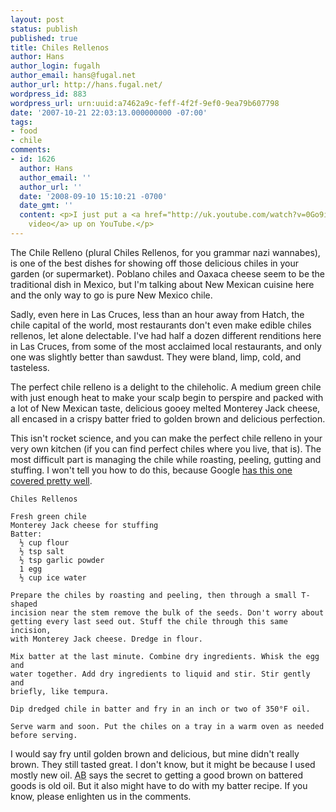 ```yaml
---
layout: post
status: publish
published: true
title: Chiles Rellenos
author: Hans
author_login: fugalh
author_email: hans@fugal.net
author_url: http://hans.fugal.net/
wordpress_id: 883
wordpress_url: urn:uuid:a7462a9c-feff-4f2f-9ef0-9ea79b607798
date: '2007-10-21 22:03:13.000000000 -07:00'
tags:
- food
- chile
comments:
- id: 1626
  author: Hans
  author_email: ''
  author_url: ''
  date: '2008-09-10 15:10:21 -0700'
  date_gmt: ''
  content: <p>I just put a <a href="http://uk.youtube.com/watch?v=0Go9i5jyqkY" rel="nofollow">brief
    video</a> up on YouTube.</p>
---
```

<p>The Chile Relleno (plural Chiles Rellenos, for you grammar nazi wannabes), is one of the best dishes for showing off those delicious chiles in your garden (or supermarket). Poblano chiles and Oaxaca cheese seem to be the traditional dish in Mexico, but I'm talking about New Mexican cuisine here and the only way to go is pure New Mexico chile.</p>

<p>Sadly, even here in Las Cruces, less than an hour away from Hatch, the chile capital of the world, most restaurants don't even make edible chiles rellenos, let alone delectable. I've had half a dozen different renditions here in Las Cruces, from some of the most acclaimed local restaurants, and only one was slightly better than sawdust. They were bland, limp, cold, and tasteless. </p>

<p>The perfect chile relleno is a delight to the chileholic. A medium green chile with just enough heat to make your scalp begin to perspire and packed with a lot of New Mexican taste, delicious gooey melted Monterey Jack cheese, all encased in a crispy batter fried to golden brown and delicious perfection.</p>

<p>This isn't rocket science, and you can make the perfect chile relleno in your
very own kitchen (if you can find perfect chiles where you live, that is). The
most difficult part is managing the chile while roasting, peeling, gutting and
stuffing. I won't tell you how to do this, because Google <a href="http://www.gourmetsleuth.com/roastchilies.htm">has this one covered
pretty well</a>. </p>

<pre><code>Chiles Rellenos

Fresh green chile
Monterey Jack cheese for stuffing
Batter:
  ½ cup flour
  ½ tsp salt
  ½ tsp garlic powder
  1 egg
  ½ cup ice water

Prepare the chiles by roasting and peeling, then through a small T-shaped
incision near the stem remove the bulk of the seeds. Don't worry about
getting every last seed out. Stuff the chile through this same incision,
with Monterey Jack cheese. Dredge in flour.

Mix batter at the last minute. Combine dry ingredients. Whisk the egg and
water together. Add dry ingredients to liquid and stir. Stir gently and
briefly, like tempura.

Dip dredged chile in batter and fry in an inch or two of 350°F oil.

Serve warm and soon. Put the chiles on a tray in a warm oven as needed
before serving.
</code></pre>

<p>I would say fry until golden brown and delicious, but mine didn't really brown. They still tasted great. I don't know, but it might be because I used mostly new oil. <acronym title="Alton Brown">AB</acronym> says the secret to getting a good brown on battered goods is old oil. But it also might have to do with my batter recipe. If you know, please enlighten us in the comments.</p>
